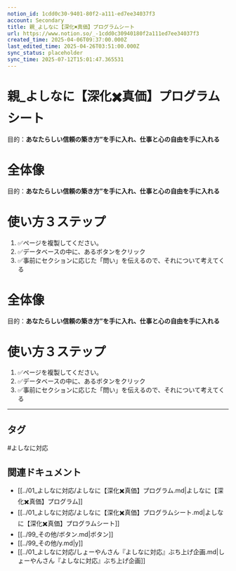 ```yaml
---
notion_id: 1cdd0c30-9401-80f2-a111-ed7ee34037f3
account: Secondary
title: 親_よしなに【深化✖️真価】プログラムシート
url: https://www.notion.so/_-1cdd0c30940180f2a111ed7ee34037f3
created_time: 2025-04-06T09:37:00.000Z
last_edited_time: 2025-04-26T03:51:00.000Z
sync_status: placeholder
sync_time: 2025-07-12T15:01:47.365531
---
```

# 親_よしなに【深化✖️真価】プログラムシート

目的：**あなたらしい信頼の築き方”を手に入れ、仕事と心の自由を手に入れる**
  # 全体像
  目的：**あなたらしい信頼の築き方”を手に入れ、仕事と心の自由を手に入れる**
  # 使い方３ステップ
  1. ✅ページを複製してください。
  1. ✅データベースの中に、あるボタンをクリック
  1. ✅事前にセクションに応じた「問い」を伝えるので、それについて考えてくる
  # 全体像
  目的：**あなたらしい信頼の築き方”を手に入れ、仕事と心の自由を手に入れる**
  # 使い方３ステップ
  1. ✅ページを複製してください。
  1. ✅データベースの中に、あるボタンをクリック
  1. ✅事前にセクションに応じた「問い」を伝えるので、それについて考えてくる
---

## タグ

#よしなに対応 

## 関連ドキュメント

- [[../01_よしなに対応/よしなに【深化✖️真価】プログラム.md|よしなに【深化✖️真価】プログラム]]
- [[../01_よしなに対応/よしなに【深化✖️真価】プログラムシート.md|よしなに【深化✖️真価】プログラムシート]]
- [[../99_その他/ボタン.md|ボタン]]
- [[../99_その他/y.md|y]]
- [[../01_よしなに対応/しょーやんさん『よしなに対応』ぶち上げ企画.md|しょーやんさん『よしなに対応』ぶち上げ企画]]
